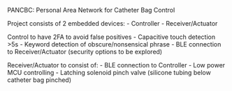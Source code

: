 PANCBC:
Personal Area Network for Catheter Bag Control

Project consists of 2 embedded devices:
	- Controller
	- Receiver/Actuator

Control to have 2FA to avoid false positives
	- Capacitive touch detection >5s
	- Keyword detection of obscure/nonsensical phrase
	- BLE connection to Receiver/Actuator (security options to be explored)

Receiver/Actuator to consist of:
	- BLE connection to Controller
	- Low power MCU controlling
		- Latching solenoid pinch valve (silicone tubing below catheter bag pinched)
